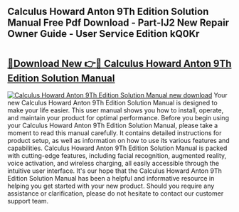 ## Calculus Howard Anton 9Th Edition Solution Manual Free Pdf Download - Part-IJ2 New Repair Owner Guide - User Service Edition kQ0Kr

# <h2><a href="http://bc79871.oget.top/?id=Calculus+Howard+Anton+9Th+Edition+Solution+Manual">🔗Download New 👉🔴 Calculus Howard Anton 9Th Edition Solution Manual</a></h2>

[![Calculus Howard Anton 9Th Edition Solution Manual new download](https://i.imgur.com/5g1atiW.png)](http://bc79871.oget.top/?id=Calculus+Howard+Anton+9Th+Edition+Solution+Manual)
Your new Calculus Howard Anton 9Th Edition Solution Manual is designed to make your life easier. This user manual shows you how to install, operate, and maintain your product for optimal performance. Before you begin using your Calculus Howard Anton 9Th Edition Solution Manual, please take a moment to read this manual carefully. It contains detailed instructions for product setup, as well as information on how to use its various features and capabilities. Calculus Howard Anton 9Th Edition Solution Manual is packed with cutting-edge features, including facial recognition, augmented reality, voice activation, and wireless charging, all easily accessible through the intuitive user interface. It's our hope that the Calculus Howard Anton 9Th Edition Solution Manual has been a helpful and informative resource in helping you get started with your new product. Should you require any assistance or clarification, please do not hesitate to contact our customer support team.
